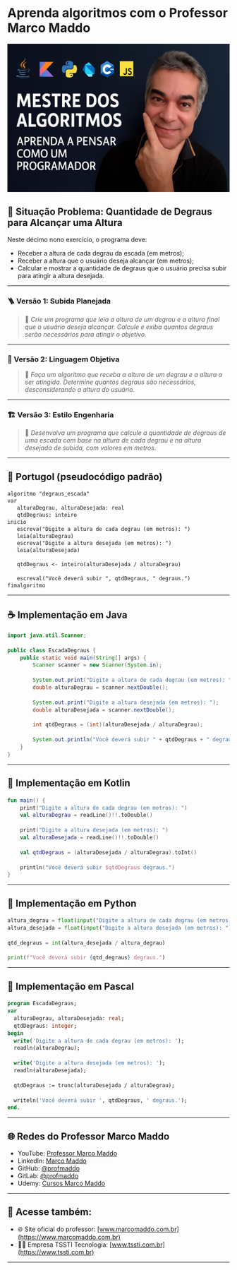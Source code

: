 # Aprenda algoritmos com o Professor Marco Maddo
![Mestre dos Algoritmos](https://raw.githubusercontent.com/profmaddo/algoritmos-resolvidos-java-kotlin-python-pascal/main/images/mestre-dos-algoritmos-02.jpeg)
## 🧠 Situação Problema: Quantidade de Degraus para Alcançar uma Altura

Neste décimo nono exercício, o programa deve:

- Receber a altura de cada degrau da escada (em metros);
- Receber a altura que o usuário deseja alcançar (em metros);
- Calcular e mostrar a quantidade de degraus que o usuário precisa subir para atingir a altura desejada.

---

### 🪜 Versão 1: Subida Planejada
> 📏 *Crie um programa que leia a altura de um degrau e a altura final que o usuário deseja alcançar. Calcule e exiba quantos degraus serão necessários para atingir o objetivo.*

---

### 🔢 Versão 2: Linguagem Objetiva
> 🧮 *Faça um algoritmo que receba a altura de um degrau e a altura a ser atingida. Determine quantos degraus são necessários, desconsiderando a altura do usuário.*

---

### 🏗️ Versão 3: Estilo Engenharia
> 📐 *Desenvolva um programa que calcule a quantidade de degraus de uma escada com base na altura de cada degrau e na altura desejada de subida, com valores em metros.*

---

## 💬 Portugol (pseudocódigo padrão)

```portugol
algoritmo "degraus_escada"
var
   alturaDegrau, alturaDesejada: real
   qtdDegraus: inteiro
inicio
   escreva("Digite a altura de cada degrau (em metros): ")
   leia(alturaDegrau)
   escreva("Digite a altura desejada (em metros): ")
   leia(alturaDesejada)

   qtdDegraus <- inteiro(alturaDesejada / alturaDegrau)

   escreval("Você deverá subir ", qtdDegraus, " degraus.")
fimalgoritmo
```

---

## ☕ Implementação em Java

```java
import java.util.Scanner;

public class EscadaDegraus {
    public static void main(String[] args) {
        Scanner scanner = new Scanner(System.in);

        System.out.print("Digite a altura de cada degrau (em metros): ");
        double alturaDegrau = scanner.nextDouble();

        System.out.print("Digite a altura desejada (em metros): ");
        double alturaDesejada = scanner.nextDouble();

        int qtdDegraus = (int)(alturaDesejada / alturaDegrau);

        System.out.println("Você deverá subir " + qtdDegraus + " degraus.");
    }
}
```

---

## 💙 Implementação em Kotlin

```kotlin
fun main() {
    print("Digite a altura de cada degrau (em metros): ")
    val alturaDegrau = readLine()!!.toDouble()

    print("Digite a altura desejada (em metros): ")
    val alturaDesejada = readLine()!!.toDouble()

    val qtdDegraus = (alturaDesejada / alturaDegrau).toInt()

    println("Você deverá subir $qtdDegraus degraus.")
}
```

---

## 🐍 Implementação em Python

```python
altura_degrau = float(input("Digite a altura de cada degrau (em metros): "))
altura_desejada = float(input("Digite a altura desejada (em metros): "))

qtd_degraus = int(altura_desejada / altura_degrau)

print(f"Você deverá subir {qtd_degraus} degraus.")
```

---

## 🧙 Implementação em Pascal

```pascal
program EscadaDegraus;
var
  alturaDegrau, alturaDesejada: real;
  qtdDegraus: integer;
begin
  write('Digite a altura de cada degrau (em metros): ');
  readln(alturaDegrau);

  write('Digite a altura desejada (em metros): ');
  readln(alturaDesejada);

  qtdDegraus := trunc(alturaDesejada / alturaDegrau);

  writeln('Você deverá subir ', qtdDegraus, ' degraus.');
end.
```

---

## 🌐 Redes do Professor Marco Maddo

- YouTube: [Professor Marco Maddo](https://www.youtube.com/@ProfessorMarcoMaddo)
- LinkedIn: [Marco Maddo](https://www.linkedin.com/in/marcomaddo/)
- GitHub: [@profmaddo](https://github.com/profmaddo)
- GitLab: [@profmaddo](https://gitlab.com/profmaddo)
- Udemy: [Cursos Marco Maddo](https://www.udemy.com/user/marcomaddo/)

---

## 🚀 Acesse também:

- 🌐 Site oficial do professor: [www.marcomaddo.com.br](https://www.marcomaddo.com.br)
- 🧑‍💼 Empresa TSSTI Tecnologia: [www.tssti.com.br](https://www.tssti.com.br)

---
